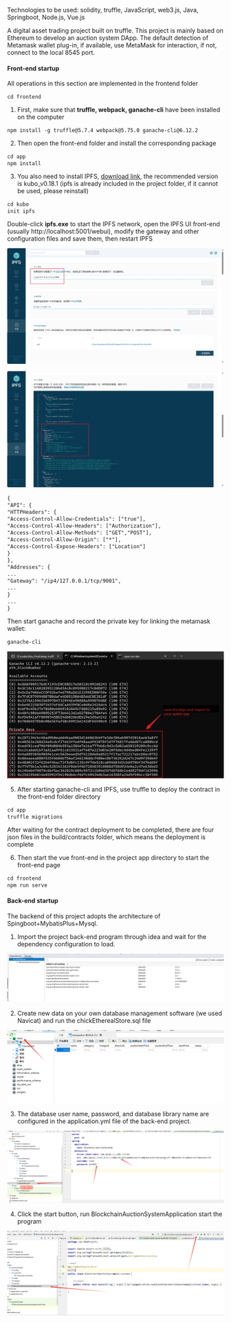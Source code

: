 Technologies to be used: solidity, truffle, JavaScript, web3.js, Java, Springboot, Node.js, Vue.js

A digital asset trading project built on truffle. This project is mainly based on Ethereum to develop an auction system DApp. The default detection of Metamask wallet plug-in, if available, use MetaMask for interaction, if not, connect to the local 8545 port.

#### Front-end startup

All operations in this section are implemented in the frontend folder

```
cd frontend
```

1. First, make sure that **truffle, webpack, ganache-cli** have been installed on the computer

```shell
npm install -g truffle@5.7.4 webpack@5.75.0 ganache-cli@6.12.2
```

2. Then open the front-end folder and install the corresponding package

```shell
cd app
npm install
```

3. You also need to install IPFS, [download link](https://dist.ipfs.tech/#kubo), the recommended version is kubo_v0.18.1 (ipfs is already included in the project folder, if it cannot be used, please reinstall)

```
cd kubo
init ipfs
```

Double-click **ipfs.exe** to start the IPFS network, open the IPFS UI front-end (usually http://localhost:5001/webui), modify the gateway and other configuration files and save them, then restart IPFS

![f5a89e7dd9c9070f9e3589d99dd3fdc](README\f5a89e7dd9c9070f9e3589d99dd3fdc.webp)

![f2d95a188a141bf29f04824e5a27b60](README\f2d95a188a141bf29f04824e5a27b60.webp)

```shell
{
"API": {
"HTTPHeaders": {
"Access-Control-Allow-Credentials": ["true"],
"Access-Control-Allow-Headers": ["Authorization"],
"Access-Control-Allow-Methods": ["GET","POST"],
"Access-Control-Allow-Origin": ["*"],
"Access-Control-Expose-Headers": ["Location"]
}
},
"Addresses": {
...
"Gateway": "/ip4/127.0.0.1/tcp/9001",
...
}
...
}
```

Then start ganache and record the private key for linking the metamask wallet:

```cmd
ganache-cli
```
![4793bcbdc9412a149f62c3b170dbc0d](README\4793bcbdc9412a149f62c3b170dbc0d.webp)

5. After starting ganache-cli and IPFS, use truffle to deploy the contract in the front-end folder directory

```shell
cd app
truffle migrations
```

After waiting for the contract deployment to be completed, there are four json files in the build/contracts folder, which means the deployment is complete

6. Then start the vue front-end in the project app directory to start the front-end page

```shell
cd frontend
npm run serve
```

#### Back-end startup

The backend of this project adopts the architecture of Spingboot+MybatisPlus+Mysql.

1. Import the project back-end program through idea and wait for the dependency configuration to load.

![cdbe6f9b30b5370da2de19bdd2afe2b](README\cdbe6f9b30b5370da2de19bdd2afe2b.png)

2. Create new data on your own database management software (we used Navicat) and run the chickEtherealStore.sql file

![4a797a59b055d1fb0f64f7f32916459](README\4a797a59b055d1fb0f64f7f32916459.png)

3. The database user name, password, and database library name are configured in the application.yml file of the back-end project.

![c477cf059b759062b9054e77047e740](README\c477cf059b759062b9054e77047e740.png)

4. Click the start button, run BlockchainAuctionSystemApplication start the program

![fd98614e1a5832db88a16e12e07c89a](README\fd98614e1a5832db88a16e12e07c89a.png)